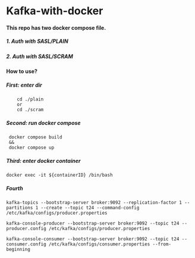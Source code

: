 # Kafka-with-docker

#### This repo has two docker compose file.

##### 1. Auth with SASL/PLAIN
##### 2. Auth with SASL/SCRAM



#### How to use?

##### First: enter dir
```
    cd ./plain
    or 
    cd ./scram
```

##### Second: run docker compose
```
 docker compose build
 &&
 docker compose up
```

##### Third: enter docker container
```
docker exec -it ${containerID} /bin/bash
```

##### Fourth
```shell
kafka-topics --bootstrap-server broker:9092 --replication-factor 1 --partitions 1 --create --topic t24 --command-config /etc/kafka/configs/producer.properties

kafka-console-producer --bootstrap-server broker:9092 --topic t24 --producer.config /etc/kafka/configs/producer.properties

kafka-console-consumer --bootstrap-server broker:9092 --topic t24 --consumer.config /etc/kafka/configs/consumer.properties --from-beginning
```